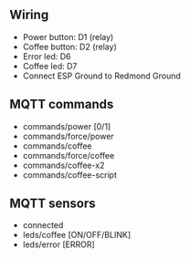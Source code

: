 ## Wiring
- Power button: D1 (relay)
- Coffee button: D2 (relay)
- Error led: D6
- Coffee led: D7
- Connect ESP Ground to Redmond Ground

## MQTT commands
- commands/power [0/1]
- commands/force/power
- commands/coffee
- commands/force/coffee
- commands/coffee-x2
- commands/coffee-script

## MQTT sensors
- connected
- leds/coffee [ON/OFF/BLINK]
- leds/error [ERROR]
